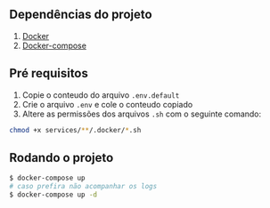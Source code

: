 ## Dependências do projeto
1. [Docker](https://www.digitalocean.com/community/tutorials/como-instalar-e-usar-o-docker-no-ubuntu-18-04-pt)
1. [Docker-compose](https://www.digitalocean.com/community/tutorials/how-to-install-docker-compose-on-ubuntu-18-04-pt)


## Pré requisitos
1. Copie o conteudo do arquivo `.env.default`
2. Crie o arquivo `.env` e cole o conteudo copiado
2. Altere as permissões dos arquivos `.sh` com o seguinte comando:
```bash
chmod +x services/**/.docker/*.sh
```

## Rodando o projeto
```bash
$ docker-compose up
# caso prefira não acompanhar os logs
$ docker-compose up -d
```
